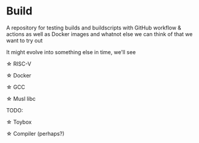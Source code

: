 # Build
A repository for testing builds and buildscripts with GitHub workflow & actions as well as Docker images and whatnot else we can think of that we want to try out

It might evolve into something else in time, we'll see

☆ RISC-V

☆ Docker

☆ GCC

☆ Musl libc

TODO:

☆ Toybox

☆ Compiler (perhaps?)
